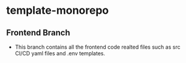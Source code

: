 # template-monorepo
## Frontend Branch

- This branch contains all the frontend code realted files such as src CI/CD yaml files and .env templates.
